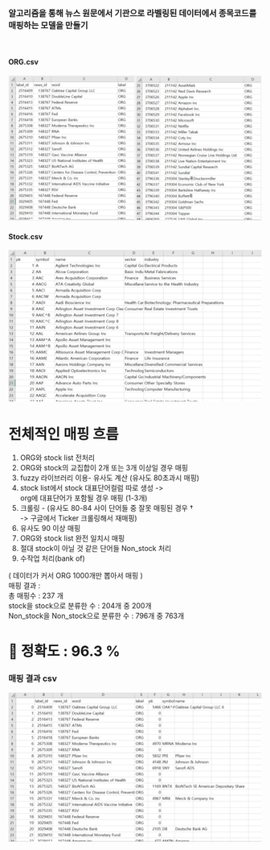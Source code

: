 </br>

###  알고리즘을 통해 뉴스 원문에서 기관으로 라벨링된 데이터에서 종목코드를 매핑하는 모델을 만들기

</br>

#### ORG.csv
![img_1.png](img_1.png)

#### Stock.csv
![img_2.png](img_2.png)

 전체적인 매핑 흐름
=

1. ORG와 stock list 전처리
2. ORG와 stock의 교집합이 2개 또는 3개 이상일 경우 매핑
3. fuzzy 라이브러리 이용- 유사도 계산 (유사도 80초과시 매핑)
4. stock list에서 stock 대표단어컬럼 따로 생성 ->  
   org에 대표단어가 포함될 경우 매핑 (1-3개)
5. 크롤링 - (유사도 80-84 사이 단어들 중 잘못 매핑된 경우 †   
   -> 구글에서 Ticker 크롤링해서 재매핑)
6. 유사도 90 이상 매핑
7. ORG와 stock list 완전 일치시 매핑
8. 절대 stock이 아닐 것 같은 단어들 Non_stock 처리
9. 수작업 처리(bank of)

( 데이터가 커서 ORG 1000개만 뽑아서 매핑 )  
매핑 결과 :  
총 매핑수 : 237 개  
stock을 stock으로 분류한 수 : 204개 중 200개  
Non_stock을 Non_stock으로 분류한 수 : 796개 중 763개

📌 정확도 : 96.3 %
=

### 매핑 결과 csv

![img.png](img.png)
